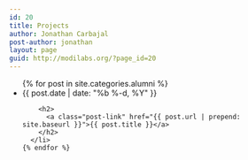 ```yaml
---
id: 20
title: Projects
author: Jonathan Carbajal
post-author: jonathan
layout: page
guid: http://modilabs.org/?page_id=20
---
```


<ul class="post-list">
    {% for post in site.categories.alumni %}
      <li>
        <span class="post-meta">{{ post.date | date: "%b %-d, %Y" }}</span>

        <h2>
          <a class="post-link" href="{{ post.url | prepend: site.baseurl }}">{{ post.title }}</a>
        </h2>
      </li>
    {% endfor %}
  </ul>

